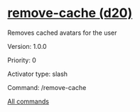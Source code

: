 # [remove-cache (d20)](/commands/d20/remove-cache.md)

Removes cached avatars for the user

Version: 1.0.0

Priority: 0

Activator type: slash

Command: /remove-cache



[All commands](https://github.com/PrincessCyanMarine/TriviumComicsBots/blob/master/commands.md)
